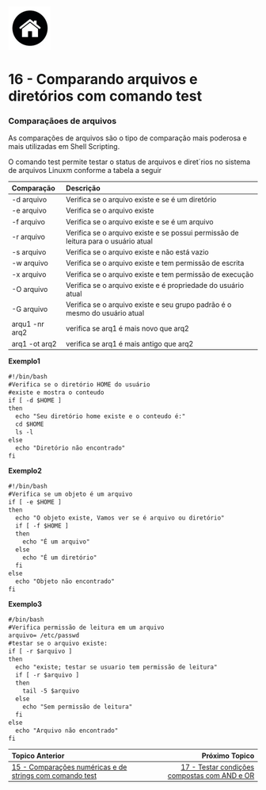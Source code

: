 [![N|Solid](Imagens/Home.jpeg "Ir para Home")](/README.md/)

# 16 - Comparando arquivos e diretórios com comando test

### Comparaçãoes de arquivos

As comparações de arquivos são o tipo de comparação mais poderosa e mais utilizadas em Shell Scripting.  

O comando test permite testar o status de arquivos e diret´rios no sistema de arquivos Linuxm conforme a tabela a seguir  

|Comparação|Descrição|
|:---|:---|
|-d arquivo |Verifica se o arquivo existe e se é um diretório|
|-e arquivo |Verifica se o arquivo existe |
|-f arquivo |Verifica se o arquivo existe e se é um arquivo|
|-r arquivo |Verifica se o arquivo existe e se possui permissão de leitura para o usuário atual|
|-s arquivo |Verifica se o arquivo existe e não está vazio|
|-w arquivo |Verifica se o arquivo existe e tem permissão de escrita|
|-x arquivo |Verifica se o arquivo existe e tem permissão de execução|
|-O arquivo |Verifica se o arquivo existe e é propriedade do usuário atual|
|-G arquivo |Verifica se o arquivo existe e seu grupo padrão é o mesmo do usuário atual|
|arqu1 -nr arq2 |verifica se  arq1 é mais novo que arq2|
|arq1 -ot arq2 |verifica se arq1 é mais antigo que arq2|

**Exemplo1**  
```
#!/bin/bash
#Verifica se o diretório HOME do usuário
#existe e mostra o conteudo
if [ -d $HOME ]
then
  echo "Seu diretório home existe e o conteudo é:"
  cd $HOME
  ls -l
else
  echo "Diretório não encontrado"
fi
```
**Exemplo2**
```
#!/bin/bash
#Verifica se um objeto é um arquivo
if [ -e $HOME ]
then
  echo "O objeto existe, Vamos ver se é arquivo ou diretório"
  if [ -f $HOME ]
  then
    echo "É um arquivo"
  else
    echo "É um diretório"
  fi
else
  echo "Objeto não encontrado"
fi
```
**Exemplo3**
```
#/bin/bash
#Verifica permissão de leitura em um arquivo
arquivo= /etc/passwd
#testar se o arquivo existe:
if [ -r $arquivo ]
then
  echo "existe; testar se usuario tem permissão de leitura"
  if [ -r $arquivo ]
  then
    tail -5 $arquivo
  else
    echo "Sem permissão de leitura"
  fi
else
  echo "Arquivo não encontrado"
fi
``` 
|Topico Anterior|Próximo Topico|
|:---|---:|
|[15 - Comparações numéricas e de strings com comando test](CompNumStrTest.md)|[17 - Testar condições compostas com AND e OR](TestCondCompAndOr.md)
